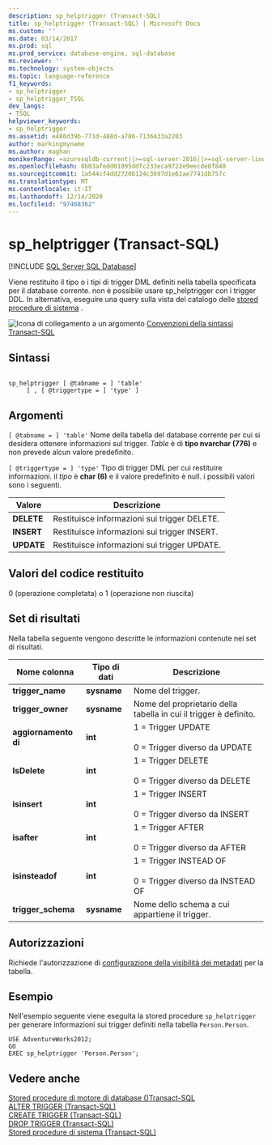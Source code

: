 ```yaml
---
description: sp_helptrigger (Transact-SQL)
title: sp_helptrigger (Transact-SQL) | Microsoft Docs
ms.custom: ''
ms.date: 03/14/2017
ms.prod: sql
ms.prod_service: database-engine, sql-database
ms.reviewer: ''
ms.technology: system-objects
ms.topic: language-reference
f1_keywords:
- sp_helptrigger
- sp_helptrigger_TSQL
dev_langs:
- TSQL
helpviewer_keywords:
- sp_helptrigger
ms.assetid: e486d39b-771d-488d-a786-7136433a2203
author: markingmyname
ms.author: maghan
monikerRange: =azuresqldb-current||>=sql-server-2016||>=sql-server-linux-2017||=azuresqldb-mi-current
ms.openlocfilehash: 8b03afedd01095ddfc233eca9722e9eecde8f840
ms.sourcegitcommit: 1a544cf4dd2720b124c3697d1e62ae7741db757c
ms.translationtype: MT
ms.contentlocale: it-IT
ms.lasthandoff: 12/14/2020
ms.locfileid: "97468362"
---
```

# <a name="sp_helptrigger-transact-sql"></a>sp_helptrigger (Transact-SQL)
[!INCLUDE [SQL Server SQL Database](../../includes/applies-to-version/sql-asdb.md)]

  Viene restituito il tipo o i tipi di trigger DML definiti nella tabella specificata per il database corrente. non è possibile usare sp_helptrigger con i trigger DDL. In alternativa, eseguire una query sulla vista del catalogo delle [stored procedure di sistema](../../relational-databases/system-catalog-views/sys-triggers-transact-sql.md) .  
  
 ![Icona di collegamento a un argomento](../../database-engine/configure-windows/media/topic-link.gif "Icona di collegamento a un argomento") [Convenzioni della sintassi Transact-SQL](../../t-sql/language-elements/transact-sql-syntax-conventions-transact-sql.md)  
  
## <a name="syntax"></a>Sintassi  
  
```  
  
sp_helptrigger [ @tabname = ] 'table'   
     [ , [ @triggertype = ] 'type' ]  
```  
  
## <a name="arguments"></a>Argomenti  
`[ @tabname = ] 'table'` Nome della tabella del database corrente per cui si desidera ottenere informazioni sul trigger. *Table* è di **tipo nvarchar (776)** e non prevede alcun valore predefinito.  
  
`[ @triggertype = ] 'type'` Tipo di trigger DML per cui restituire informazioni. il *tipo* è **char (6)** e il valore predefinito è null. i possibili valori sono i seguenti.  
  
|Valore|Descrizione|  
|-----------|-----------------|  
|**DELETE**|Restituisce informazioni sui trigger DELETE.|  
|**INSERT**|Restituisce informazioni sui trigger INSERT.|  
|**UPDATE**|Restituisce informazioni sui trigger UPDATE.|  
  
## <a name="return-code-values"></a>Valori del codice restituito  
 0 (operazione completata) o 1 (operazione non riuscita)  
  
## <a name="result-sets"></a>Set di risultati  
 Nella tabella seguente vengono descritte le informazioni contenute nel set di risultati.  
  
|Nome colonna|Tipo di dati|Descrizione|  
|-----------------|---------------|-----------------|  
|**trigger_name**|**sysname**|Nome del trigger.|  
|**trigger_owner**|**sysname**|Nome del proprietario della tabella in cui il trigger è definito.|  
|**aggiornamento di**|**int**|1 = Trigger UPDATE<br /><br /> 0 = Trigger diverso da UPDATE|  
|**IsDelete**|**int**|1 = Trigger DELETE<br /><br /> 0 = Trigger diverso da DELETE|  
|**isinsert**|**int**|1 = Trigger INSERT<br /><br /> 0 = Trigger diverso da INSERT|  
|**isafter**|**int**|1 = Trigger AFTER<br /><br /> 0 = Trigger diverso da AFTER|  
|**isinsteadof**|**int**|1 = Trigger INSTEAD OF<br /><br /> 0 = Trigger diverso da INSTEAD OF|  
|**trigger_schema**|**sysname**|Nome dello schema a cui appartiene il trigger.|  
  
## <a name="permissions"></a>Autorizzazioni  
 Richiede l'autorizzazione di [configurazione della visibilità dei metadati](../../relational-databases/security/metadata-visibility-configuration.md) per la tabella.  
  
## <a name="examples"></a>Esempio  
 Nell'esempio seguente viene eseguita la stored procedure `sp_helptrigger` per generare informazioni sui trigger definiti nella tabella `Person.Person`.  
  
```  
USE AdventureWorks2012;  
GO  
EXEC sp_helptrigger 'Person.Person';  
```  
  
## <a name="see-also"></a>Vedere anche  
 [Stored procedure di motore di database &#40;&#41;Transact-SQL ](../../relational-databases/system-stored-procedures/database-engine-stored-procedures-transact-sql.md)   
 [ALTER TRIGGER &#40;Transact-SQL&#41;](../../t-sql/statements/alter-trigger-transact-sql.md)   
 [CREATE TRIGGER &#40;Transact-SQL&#41;](../../t-sql/statements/create-trigger-transact-sql.md)   
 [DROP TRIGGER &#40;Transact-SQL&#41;](../../t-sql/statements/drop-trigger-transact-sql.md)   
 [Stored procedure di sistema &#40;Transact-SQL&#41;](../../relational-databases/system-stored-procedures/system-stored-procedures-transact-sql.md)  
  
  
